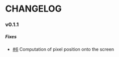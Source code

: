 # CHANGELOG 

### v0.1.1
##### Fixes
 - [#6](https://github.com/AnnaPivetta/CNGIF/issues/6) Computation of pixel position onto the screen
